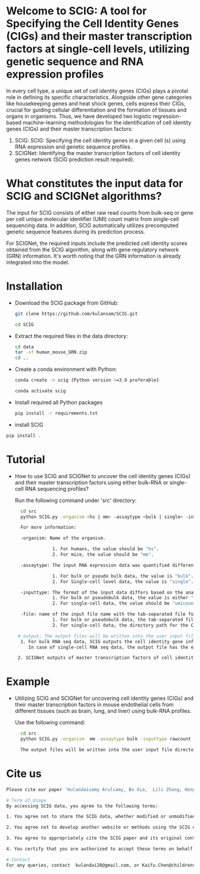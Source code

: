 # Welcome to SCIG: A tool for Specifying the Cell Identity Genes (CIGs) and their master transcription factors at single-cell levels, utilizing genetic sequence and RNA expression profiles
In every cell type, a unique set of cell identity genes (CIGs) plays a pivotal role in defining its specific characteristics. Alongside other gene categories like housekeeping genes and heat shock genes, cells express their CIGs, crucial for guiding cellular differentiation and the formation of tissues and organs in organisms. Thus, we have developed two logistic regression-based machine-learning methodologies for the identification of cell identity genes (CIGs) and their master transcription factors:

1. SCIG: SCIG: Specifying  the cell identity genes in a given cell (s) using RNA expression and genetic sequence profiles.
2. SCIGNet: Identifying the master transcription factors of cell identity genes network  (SCIG prediction result required).
   
# What constitutes the input data for SCIG and SCIGNet algorithms?

The input for SCIG consists of either raw read counts from bulk-seq or gene per cell unique molecular identifier (UMI) count matrix from single-cell sequencing data. In addition, SCIG automatically utilizes precomputed genetic sequence features during its prediction process.

For SCIGNet, the required inputs include the predicted cell identity scores obtained from the SCIG algorithm, along with gene regulatory network (GRN) information. It's worth noting that the GRN information is already integrated into the model.
# Installation
- Download the SCIG package from GitHub:
  ```sh
  git clone https://github.com/kulansam/SCIG.git
  ```
  ```sh
  cd SCIG
  ```
- Extract the required files in the data directory:
  ```sh
  cd data
  tar -xf human_mouse_GRN.zip
  cd ..
  ```
- Create a conda environment with Python:
  ```sh
  conda create -n scig (Python version >=3.9 preferable)
  ```
    ```sh
  conda activate scig
  ```
- Install required all Python packages
  ```sh
  pip install -r requirements.txt
  ```
-  install SCIG
  ```sh
  pip install .
  ```
# Tutorial 
- How to use SCIG and SCIGNet to uncover the cell identity genes (CIGs) and their master transcription factors using either bulk-RNA  or single-cell RNA sequencing profiles?

  Run the following command under 'src' directory:
  
  ```sh
    cd src
    python SCIG.py -organism <hs | mm> -assaytype <bulk | single> -inputtype <rawcount | tpm | umicount> -file <tab separated expression data file | cellranger output folder>
  ```
  ```sh
    For more information:
  
    -organism: Name of the organism.

                1. For humans, the value should be "hs".
                2. For mice, the value should be "mm".

    -assaytype: The input RNA expression data was quantified differently based on the level of analysis.

                1. For bulk or pseudo bulk data, the value is "bulk".
                2. For Single-cell level data, the value is "single".

    -inputtype: The format of the input data differs based on the analysis level.
                1. For bulk or pseudobulk data, the value is either "rawcount" or "tpm".
                2. For single-cell data, the value should be "umicount".
  
    -file: name of the input file name with the tab-separated file format.
                1. For bulk or pseudobulk data, the tab-separated file should contain the 'Genename' as the first column name and followed by expression values of cell type (s). Example: Genename<tab>celltype1<tab>..celltypen)
                2. For single-cell data, the directory path for the Cell Ranger output folder. It should contain the following files: barcodes.tsv, features.tsv, and matrix.mtx.

   # output: The output files will be written into the user input file directory
    1. For bulk RNA seq data, SCIG outputs the cell identity gene information in the file name that has the combination of the user input file name with 'cig_pred_result.out' extension.
       In case of single-cell RNA seq data, the output file has the extension of '_cig_matrix_out.h5ad'.
  
   2. SCIGNet outputs of master transcription factors of cell identity genes in the file name that has combination of user input file name with 'REG_pred_result.out' extension. 

# Example 
- Utilizing SCIG and SCIGNet for uncovering cell identity genes (CIGs) and their master transcription factors in mouse endothelial cells from different tissues (such as brain, lung, and liver) using bulk-RNA profiles.

  Use the following command:
  
  ```sh
    cd src
    python SCIG.py -organism  mm -assaytype bulk -inputtype rawcount -file ../test/GSE185642_bulkRNAseq_mouse.txt
  ```
  ```sh
    The output files will be written into the user input file directory (Here, under the 'test' directory).
  
# Cite us
  ```sh
  Please cite our paper 'Kulandaisamy Arulsamy, Bo Xia,  Lili Zhang, Hong Chen & Kaifu Chen (2024). Machine Learning Uncovers Cell Identity Genes in Single Cells by Genetic Sequence Features
  ```
   ```sh
# Term of Usage
By accessing SCIG data, you agree to the following terms:

1. You agree not to share the SCIG data, whether modified or unmodified, with individuals outside your research group. This includes preventing access by unauthorized individuals and refraining from directly providing the data to others.

2. You agree not to develop another website or methods using the SCIG data without prior permission. Contact us for any such intentions.

3. You agree to appropriately cite the SCIG paper and its original contributions if utilized in your work.

4. You certify that you are authorized to accept these terms on behalf of your institution.

# Contact
For any queries, contact  kulandai28@gmail.com, or Kaifu.Chen@childrens.harvard.edu. Copy right @ Dr.Kaifu Chen lab, @ Boston Children's Hospital, Harvard Medical School
